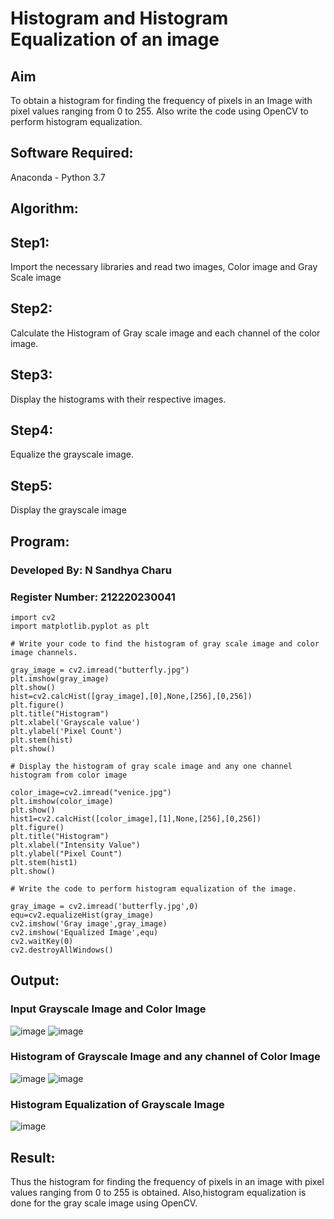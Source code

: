 # Histogram and Histogram Equalization of an image
## Aim
To obtain a histogram for finding the frequency of pixels in an Image with pixel values ranging from 0 to 255. Also write the code using OpenCV to perform histogram equalization.

## Software Required:
Anaconda - Python 3.7

## Algorithm:
## Step1:
Import the necessary libraries and read two images, Color image and Gray Scale image

## Step2:
Calculate the Histogram of Gray scale image and each channel of the color image.

## Step3:
Display the histograms with their respective images.

## Step4:
Equalize the grayscale image.

## Step5:
Display the grayscale image

## Program:

### Developed By: N Sandhya Charu
### Register Number: 212220230041
```python3
import cv2
import matplotlib.pyplot as plt

# Write your code to find the histogram of gray scale image and color image channels.

gray_image = cv2.imread("butterfly.jpg")
plt.imshow(gray_image)
plt.show()
hist=cv2.calcHist([gray_image],[0],None,[256],[0,256])
plt.figure()
plt.title("Histogram")
plt.xlabel('Grayscale value')
plt.ylabel('Pixel Count')
plt.stem(hist)
plt.show()

# Display the histogram of gray scale image and any one channel histogram from color image

color_image=cv2.imread("venice.jpg")
plt.imshow(color_image)
plt.show()
hist1=cv2.calcHist([color_image],[1],None,[256],[0,256])
plt.figure()
plt.title("Histogram")
plt.xlabel("Intensity Value")
plt.ylabel("Pixel Count")
plt.stem(hist1)
plt.show()

# Write the code to perform histogram equalization of the image. 

gray_image = cv2.imread('butterfly.jpg',0)
equ=cv2.equalizeHist(gray_image)
cv2.imshow('Gray image',gray_image)
cv2.imshow('Equalized Image',equ)
cv2.waitKey(0)
cv2.destroyAllWindows()
```
## Output:
### Input Grayscale Image and Color Image
![image](https://user-images.githubusercontent.com/75235167/164967116-9996621d-58b3-4586-87db-b0d4fcd8afd2.png)
![image](https://user-images.githubusercontent.com/75235167/164967131-ffcc7d6f-e1e5-4f8d-9a43-ac0e08eb276e.png)

### Histogram of Grayscale Image and any channel of Color Image
![image](https://user-images.githubusercontent.com/75235167/164967144-2c5059ac-8862-4de7-8205-f3e9c1b57ec2.png)
![image](https://user-images.githubusercontent.com/75235167/164967158-a348d5e8-2915-4429-9ac3-0bcfbb415f20.png)

### Histogram Equalization of Grayscale Image
![image](https://user-images.githubusercontent.com/75235167/164967181-d998f0b4-7a75-446b-8bb4-42f16969c64f.png)

## Result: 
Thus the histogram for finding the frequency of pixels in an image with pixel values ranging from 0 to 255 is obtained. Also,histogram equalization is done for the gray scale image using OpenCV.
